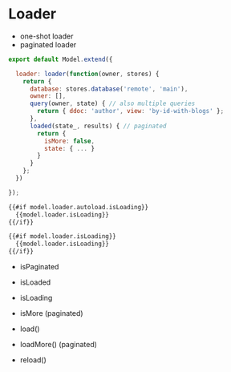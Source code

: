 # Loader

* one-shot loader
* paginated loader

``` javascript
export default Model.extend({

  loader: loader(function(owner, stores) {
    return {
      database: stores.database('remote', 'main'),
      owner: [],
      query(owner, state) { // also multiple queries
        return { ddoc: 'author', view: 'by-id-with-blogs' };
      },
      loaded(state_, results) { // paginated
        return {
          isMore: false,
          state: { ... }
        }
      }
    };
  })

});
```

``` html
{{#if model.loader.autoload.isLoading}}
  {{model.loader.isLoading}}
{{/if}}

{{#if model.loader.isLoading}}
  {{model.loader.isLoading}}
{{/if}}
```

* isPaginated

* isLoaded
* isLoading
* isMore (paginated)

* load()
* loadMore() (paginated)
* reload()
